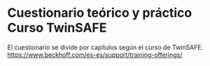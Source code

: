 # Cuestionario teórico y práctico Curso TwinSAFE  ##
El cuestionario se divide por capítulos según el curso de TwinSAFE. 
https://www.beckhoff.com/es-es/support/training-offerings/
